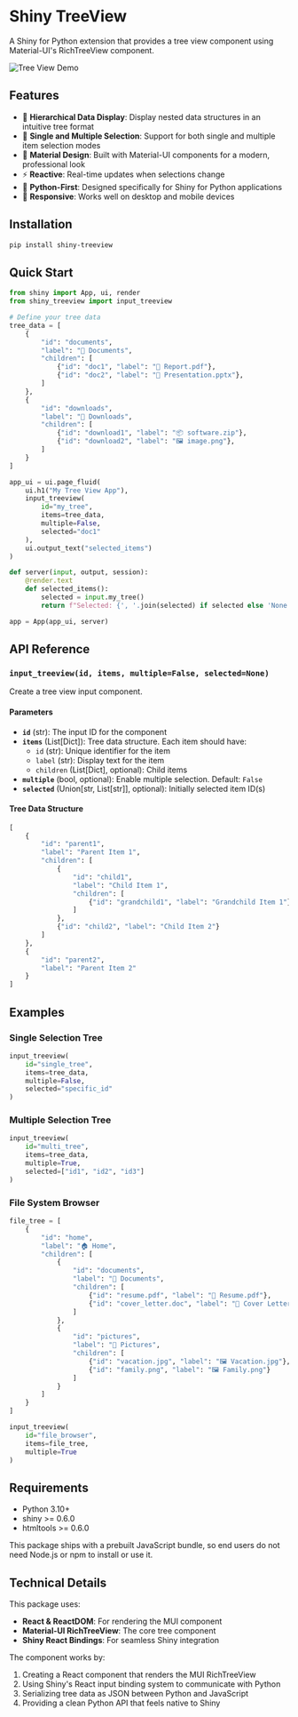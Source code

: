 # Shiny TreeView

A Shiny for Python extension that provides a tree view component using Material-UI's RichTreeView component.

![Tree View Demo](https://via.placeholder.com/600x400/e0e0e0/333333?text=Tree+View+Demo)

## Features

- 🌳 **Hierarchical Data Display**: Display nested data structures in an intuitive tree format
- 🎯 **Single and Multiple Selection**: Support for both single and multiple item selection modes
- 🎨 **Material Design**: Built with Material-UI components for a modern, professional look
- ⚡ **Reactive**: Real-time updates when selections change
- 🐍 **Python-First**: Designed specifically for Shiny for Python applications
- 📱 **Responsive**: Works well on desktop and mobile devices

## Installation

```bash
pip install shiny-treeview
```

## Quick Start

```python
from shiny import App, ui, render
from shiny_treeview import input_treeview

# Define your tree data
tree_data = [
    {
        "id": "documents",
        "label": "📁 Documents",
        "children": [
            {"id": "doc1", "label": "📄 Report.pdf"},
            {"id": "doc2", "label": "📄 Presentation.pptx"},
        ]
    },
    {
        "id": "downloads",
        "label": "📁 Downloads",
        "children": [
            {"id": "download1", "label": "📦 software.zip"},
            {"id": "download2", "label": "🖼️ image.png"},
        ]
    }
]

app_ui = ui.page_fluid(
    ui.h1("My Tree View App"),
    input_treeview(
        id="my_tree",
        items=tree_data,
        multiple=False,
        selected="doc1"
    ),
    ui.output_text("selected_items")
)

def server(input, output, session):
    @render.text
    def selected_items():
        selected = input.my_tree()
        return f"Selected: {', '.join(selected) if selected else 'None'}"

app = App(app_ui, server)
```

## API Reference

### `input_treeview(id, items, multiple=False, selected=None)`

Create a tree view input component.

#### Parameters

- **`id`** (str): The input ID for the component
- **`items`** (List[Dict]): Tree data structure. Each item should have:
  - `id` (str): Unique identifier for the item
  - `label` (str): Display text for the item
  - `children` (List[Dict], optional): Child items
- **`multiple`** (bool, optional): Enable multiple selection. Default: `False`
- **`selected`** (Union[str, List[str]], optional): Initially selected item ID(s)

#### Tree Data Structure

```python
[
    {
        "id": "parent1",
        "label": "Parent Item 1",
        "children": [
            {
                "id": "child1",
                "label": "Child Item 1",
                "children": [
                    {"id": "grandchild1", "label": "Grandchild Item 1"}
                ]
            },
            {"id": "child2", "label": "Child Item 2"}
        ]
    },
    {
        "id": "parent2",
        "label": "Parent Item 2"
    }
]
```

## Examples

### Single Selection Tree

```python
input_treeview(
    id="single_tree",
    items=tree_data,
    multiple=False,
    selected="specific_id"
)
```

### Multiple Selection Tree

```python
input_treeview(
    id="multi_tree",
    items=tree_data,
    multiple=True,
    selected=["id1", "id2", "id3"]
)
```

### File System Browser

```python
file_tree = [
    {
        "id": "home",
        "label": "🏠 Home",
        "children": [
            {
                "id": "documents",
                "label": "📁 Documents",
                "children": [
                    {"id": "resume.pdf", "label": "📄 Resume.pdf"},
                    {"id": "cover_letter.doc", "label": "📄 Cover Letter.doc"}
                ]
            },
            {
                "id": "pictures",
                "label": "📁 Pictures",
                "children": [
                    {"id": "vacation.jpg", "label": "🖼️ Vacation.jpg"},
                    {"id": "family.png", "label": "🖼️ Family.png"}
                ]
            }
        ]
    }
]

input_treeview(
    id="file_browser",
    items=file_tree,
    multiple=True
)
```

## Requirements

- Python 3.10+
- shiny >= 0.6.0
- htmltools >= 0.6.0

This package ships with a prebuilt JavaScript bundle, so end users do not need Node.js or npm to install or use it.

## Technical Details

This package uses:

- **React & ReactDOM**: For rendering the MUI component
- **Material-UI RichTreeView**: The core tree component
- **Shiny React Bindings**: For seamless Shiny integration

The component works by:
1. Creating a React component that renders the MUI RichTreeView
2. Using Shiny's React input binding system to communicate with Python
3. Serializing tree data as JSON between Python and JavaScript
4. Providing a clean Python API that feels native to Shiny
